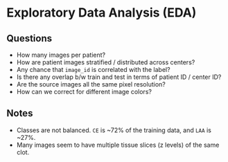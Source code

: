 # Exploratory Data Analysis (EDA)

## Questions

- How many images per patient?
- How are patient images stratified / distributed across centers?
- Any chance that `image_id` is correlated with the label?
- Is there any overlap b/w train and test in terms of patient ID / center ID?
- Are the source images all the same pixel resolution?
- How can we correct for different image colors?

## Notes

- Classes are not balanced. `CE` is ~72% of the training data, and `LAA` is ~27%.
- Many images seem to have multiple tissue slices (z levels) of the same clot.

